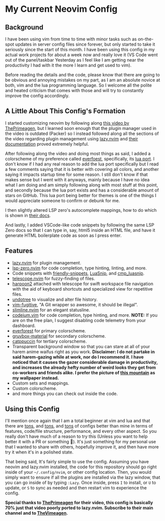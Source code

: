 # My Current Neovim Config
## Background
I have been using vim from time to time with minor tasks such as on-the-spot updates in server config files since forever, but only started to take it seriously since the start of this month. I have been using this config in my actual work projects for about a week now and really love it (VS Code went out of the panel/taskbar Yesterday as I feel like I am getting near the productivity I had with it the more I learn and get used to vim).

Before reading the details and the code, please know that there are going to be obvious and annoying mistakes on my part, as I am an absolute novice at both, vim and the lua programming language. So I welcome all the polite and heated criticism that comes with those and will try to constantly improve the config accordingly.

## A Little About This Config's Formation
I started customizing neovim by following along [this video by ThePrimeagen](https://www.youtube.com/watch?v=w7i4amO_zaE&pp=ygUXcHJpbWVhZ2VuIG5lb3ZpbSBjb25maWc%3D), but I learned soon enough that the plugin manager used in the video is outdated (Packer) so I instead followed along all the sections of the video regarding plugin management using [lazy.nvim](https://github.com/folke/lazy.nvim) and [their documentation](https://www.lazyvim.org/configuration/lazy.nvim) proved extremely helpful.

After following along the video and doing most things as said, I added a colorscheme of my preference called [everfoest](https://github.com/sainnhe/everforest), specifically, its [lua port](https://github.com/neanias/everforest-nvim). I don't know if I had any real reason to add the lua port specifically but I read a few comments saying that it is better with covering all colors, and another saying it impacts startup time for some reason. I still don't know if that makes sense but I went with it anyways, mainly because I have no idea what I am doing and am simply following along with most stuff at this point, and secondly because the lua port exists and has a considerable amount of stars on GitHub. This lua port being better for themes is one of the things I would appreciate someone to confirm or debunk for me.

I then slightly altered LSP zero's autocomplete mappings, how to do which is shown in [their docs](https://lsp-zero.netlify.app/v3.x/autocomplete.html).

And lastly, I added VSCode-like code snippets by following the same LSP Zero docs so that I can type in, say, html5 inside an HTML file, and have it generate HTML boilerplate code as soon as I press enter.

## Features
- [lazy.nvim](https://github.com/folke/lazy.nvim) for plugin management.
- [lsp-zero.nvim](https://github.com/VonHeikemen/lsp-zero.nvim) for code completion, type hinting, linting, and more.
- Code snippets with [friendly-snippets](https://github.com/rafamadriz/friendly-snippets), [LuaSnip](https://github.com/L3MON4D3/LuaSnip), and [cmp_luasnip](https://github.com/saadparwaiz1/cmp_luasnip).
- [telescope.nvim](https://github.com/nvim-telescope/telescope.nvim) for fuzzy-finding of files.
- [harpoon2](https://github.com/ThePrimeagen/harpoon/tree/harpoon2) attached with telescope for swift workspace file navigation with the aid of keyboard shortcuts and specialized view for repetitive files.
- [undotree](https://github.com/mbbill/undotree) to visualize and alter file history.
- [vim-fugitive](https://github.com/tpope/vim-fugitive), "A Git wrapper so awesome, it should be illegal".
- [slimline.nvim](https://github.com/sschleemilch/slimline.nvim) for an elegant statusline.
- [codeium.vim](https://github.com/Exafunction/codeium.vim) for code completion, type hinting, and more. **NOTE:** If you are on the free plan, I suggest disabling code telemetry from your dashboard.
- [everforest](https://github.com/sainnhe/everforest) for primary colorscheme.
- [gruvbox-material](https://github.com/sainnhe/gruvbox-material) for secondary colorscheme.
- [catppuccin](https://github.com/catppuccin/nvim) for tertiary colorscheme.
- Transparent background window so that you can stare at all of your harem anime waifus right as you work. **Disclaimer: I do not partake in said harem-gazing while at work, nor do I recommend it. I have noticed that it causes the gazer considerable damage in productivity, and increases the already hefty number of weird looks they get from co-workers and friends alike. I prefer the picture of [this mountain](https://www.reddit.com/media?url=https%3A%2F%2Fpreview.redd.it%2Fardz5g17os451.jpg%3Fwidth%3D1080%26crop%3Dsmart%26auto%3Dwebp%26s%3Da18c894a24b519aa6be7b7b7901fd9eedd3829c6) as my wallpaper instead.**
- Custom sets and mappings.
- Custom colorscheme.
- and more things you can check out inside the code.

## Using this Config
I'll mention once again that I am a total beginner at vim and lua and that there are [tons](https://github.com/jdhao/nvim-config), and [tons](https://www.lunarvim.org/), and [tons](https://astronvim.com/) of configs better than mine in terms of features, code/file structure, performance, and every other aspect. So you really don't have much of a reason to try this (Unless you want to help better it with a PR or something 🥹). It's just something for my personal use that I wanted to share with others, hopefully improve it, and then have more try it when it's in a polished state.

That being said, It's fairly simple to use the config. Assuming you have neovim and lazy.nvim installed, the code for this repository should go right inside of your `~/.config/nvim`, or other config location. Then, you would simply want to ensure if all the plugins are installed via the lazy window, that you can go inside of by typing `:Lazy`. Once inside, press `I` to install, or `U` to update, or `S` to sync as needed and then restart vim to experience the config.

**Special thanks to [ThePrimeagen](https://www.youtube.com/c/theprimeagen) for their video, this config is basically 70% just that video poorly ported to lazy.nvim. Subscribe to their main channel and to [TheVimeagen](https://www.youtube.com/@TheVimeagen).**

